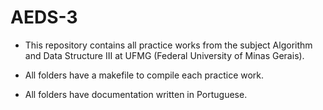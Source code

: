 # AEDS-3

- This repository contains all practice works from the subject Algorithm and Data Structure III at UFMG (Federal University of Minas Gerais).

- All folders have a makefile to compile each practice work.

- All folders have documentation written in Portuguese.
